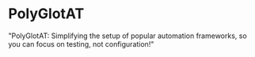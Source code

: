 # PolyGlotAT
"PolyGlotAT: Simplifying the setup of popular automation frameworks, so you can focus on testing, not configuration!"
